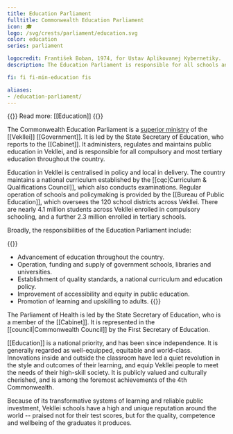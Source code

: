 ```yaml
---
title: Education Parliament
fulltitle: Commonwealth Education Parliament
icon: 🎓
logo: /svg/crests/parliament/education.svg
color: education
series: parliament

logocredit: František Boban, 1974, for Ustav Aplikovanej Kybernetiky.
description: The Education Parliament is responsible for all schools and universities in Vekllei, and maintains the national curriculum.

fi: fi fi-min-education fis

aliases:
- /education-parliament/
---
```

{{<note advice>}}
Read more: [[Education]]
{{</note>}}

The Commonwealth Education Parliament is a [superior ministry](/parliaments/) of the [[Vekllei]] [[Government]]. It is led by the State Secretary of Education, who reports to the [[Cabinet]]. It administers, regulates and maintains public education in Vekllei, and is responsible for all compulsory and most tertiary education throughout the country.

Education in Vekllei is centralised in policy and local in delivery. The country maintains a national curriculum established by the [[cqc|Curriculum & Qualifications Council]], which also conducts examinations. Regular operation of schools and policymaking is provided by the [[Bureau of Public Education]], which oversees the 120 school districts across Vekllei. There are nearly 4.1 million students across Vekllei enrolled in compulsory schooling, and a further 2.3 million enrolled in tertiary schools.

Broadly, the responsibilities of the Education Parliament include:

{{<note>}}
* Advancement of education throughout the country.
* Operation, funding and supply of government schools, libraries and universities.
* Establishment of quality standards, a national curriculum and education policy.
* Improvement of accessibility and equity in public education.
* Promotion of learning and upskilling to adults.
{{</note>}}

The Parliament of Health is led by the State Secretary of Education, who is a member of the [[Cabinet]]. It is represented in the [[council|Commonwealth Council]] by the First Secretary of Education.

[[Education]] is a national priority, and has been since independence. It is generally regarded as well-equipped, equitable and world-class. Innovations inside and outside the classroom have led a quiet revolution in the style and outcomes of their learning, and equip Vekllei people to meet the needs of their high-skill society. It is publicly valued and culturally cherished, and is among the foremost achievements of the 4th Commonwealth.

Because of its transformative systems of learning and reliable public investment, Vekllei schools have a high and unique reputation around the world -- praised not for their test scores, but for the quality, competence and wellbeing of the graduates it produces.
